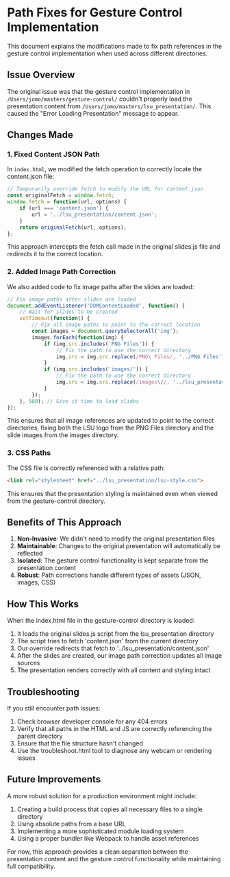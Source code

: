 # Path Fixes for Gesture Control Implementation

This document explains the modifications made to fix path references in the gesture control implementation when used across different directories.

## Issue Overview

The original issue was that the gesture control implementation in `/Users/jomo/masters/gesture-control/` couldn't properly load the presentation content from `/Users/jomo/masters/lsu_presentation/`. This caused the "Error Loading Presentation" message to appear.

## Changes Made

### 1. Fixed Content JSON Path

In `index.html`, we modified the fetch operation to correctly locate the content.json file:

```javascript
// Temporarily override fetch to modify the URL for content.json
const originalFetch = window.fetch;
window.fetch = function(url, options) {
    if (url === 'content.json') {
        url = '../lsu_presentation/content.json';
    }
    return originalFetch(url, options);
};
```

This approach intercepts the fetch call made in the original slides.js file and redirects it to the correct location.

### 2. Added Image Path Correction

We also added code to fix image paths after the slides are loaded:

```javascript
// Fix image paths after slides are loaded
document.addEventListener('DOMContentLoaded', function() {
    // Wait for slides to be created
    setTimeout(function() {
        // Fix all image paths to point to the correct location
        const images = document.querySelectorAll('img');
        images.forEach(function(img) {
            if (img.src.includes('PNG Files')) {
                // Fix the path to use the correct directory
                img.src = img.src.replace(/PNG\ Files/, '../PNG Files');
            }
            if (img.src.includes('images/')) {
                // Fix the path to use the correct directory
                img.src = img.src.replace(/images\//, '../lsu_presentation/images/');
            }
        });
    }, 500); // Give it time to load slides
});
```

This ensures that all image references are updated to point to the correct directories, fixing both the LSU logo from the PNG Files directory and the slide images from the images directory.

### 3. CSS Paths

The CSS file is correctly referenced with a relative path:

```html
<link rel="stylesheet" href="../lsu_presentation/lsu-style.css">
```

This ensures that the presentation styling is maintained even when viewed from the gesture-control directory.

## Benefits of This Approach

1. **Non-Invasive**: We didn't need to modify the original presentation files
2. **Maintainable**: Changes to the original presentation will automatically be reflected
3. **Isolated**: The gesture control functionality is kept separate from the presentation content
4. **Robust**: Path corrections handle different types of assets (JSON, images, CSS)

## How This Works

When the index.html file in the gesture-control directory is loaded:

1. It loads the original slides.js script from the lsu_presentation directory
2. The script tries to fetch 'content.json' from the current directory
3. Our override redirects that fetch to '../lsu_presentation/content.json'
4. After the slides are created, our image path correction updates all image sources
5. The presentation renders correctly with all content and styling intact

## Troubleshooting

If you still encounter path issues:

1. Check browser developer console for any 404 errors
2. Verify that all paths in the HTML and JS are correctly referencing the parent directory
3. Ensure that the file structure hasn't changed
4. Use the troubleshoot.html tool to diagnose any webcam or rendering issues

## Future Improvements

A more robust solution for a production environment might include:

1. Creating a build process that copies all necessary files to a single directory
2. Using absolute paths from a base URL
3. Implementing a more sophisticated module loading system
4. Using a proper bundler like Webpack to handle asset references

For now, this approach provides a clean separation between the presentation content and the gesture control functionality while maintaining full compatibility.
